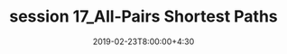 ---
type: lecture
date: 2019-02-23T8:00:00+4:30
title: session 17_All‐Pairs Shortest Paths
slides: /static_files/presentations/DA_session17_chapter25CLRS.pdf
#notes: /static_files/presentations/lec.zip
#codes: /static_files/presentations/code.zip
#tldr: "Short text to discribe what this lecture is about."
#thumbnail: /static_files/presentations/lec.jpg
---